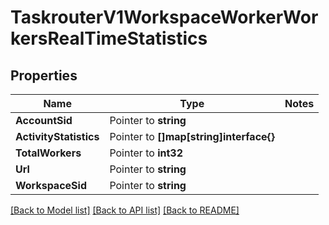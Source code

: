 # TaskrouterV1WorkspaceWorkerWorkersRealTimeStatistics

## Properties
Name | Type | Notes
------------ | ------------- | -------------
**AccountSid** | Pointer to **string** | 
**ActivityStatistics** | Pointer to **[]map[string]interface{}** | 
**TotalWorkers** | Pointer to **int32** | 
**Url** | Pointer to **string** | 
**WorkspaceSid** | Pointer to **string** | 

[[Back to Model list]](../README.md#documentation-for-models) [[Back to API list]](../README.md#documentation-for-api-endpoints) [[Back to README]](../README.md)


